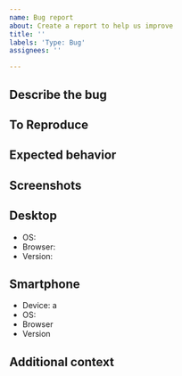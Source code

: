 ```yaml
---
name: Bug report
about: Create a report to help us improve
title: ''
labels: 'Type: Bug'
assignees: ''

---
```


## Describe the bug
<!-- A clear and concise description of what the bug is. -->

## To Reproduce
<!-- Steps to reproduce the behavior: -->
<!--   1. Go to '...'                 -->
<!--   2. Click on '....'             -->
<!--   3. Scroll down to '....'       -->
<!--   4. See error                   -->

## Expected behavior
<!-- A clear and concise description of what you expected to happen. -->

## Screenshots
<!-- If applicable, add screenshots to help explain your problem. -->

## Desktop
<!-- (please complete the following information) -->

- OS: <!-- [e.g. Windows] -->
- Browser: <!-- [e.g. chrome, edge] -->
- Version: <!-- [e.g. chrome 92.0.4515.107/ edge 92.0.902.62] -->

## Smartphone
<!-- (please complete the following information) -->

- Device: a<!-- [e.g. iPhone 12] -->
- OS: <!-- [e.g. iOS 14.6] -->
- Browser <!-- [e.g. Safari] -->
- Version <!-- [e.g. 14.1.1] -->

## Additional context
<!-- Add any other context about the problem here. -->
